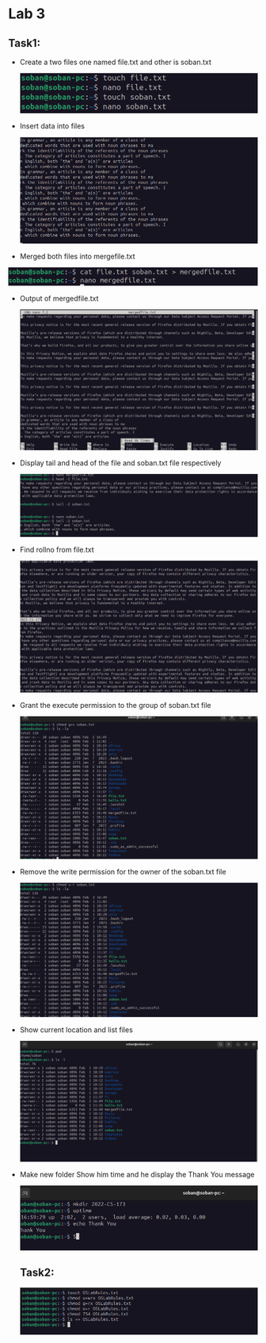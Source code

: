# 					Lab 3

## Task1:

- Create a two files one named file.txt and other is soban.txt

  ![pic7](./pic7.png)

- Insert data into files

  ![pic8](./pic8.png) 

- Merged both files into mergefile.txt

![pic9](./pic9.png)

- Output of mergedfile.txt

  ![pic10](./pic10.png)

- Display tail and head of the file and soban.txt file respectively

  ![pic11](./pic11.png)

- Find rollno from file.txt

  ![pic12](./pic12.png)

- Grant the execute permission to the group of soban.txt file

  ![pic13](./pic13.png)

- Remove the write permission for the owner of the soban.txt file

  ![pic14](./pic14.png)

- Show current location and list files

  ![pic15](./pic15.png)

- Make new folder Show him time and he display the Thank You message

  ![pic16](./pic16.png)

  ## Task2:

  ![pic17](./pic17.png)